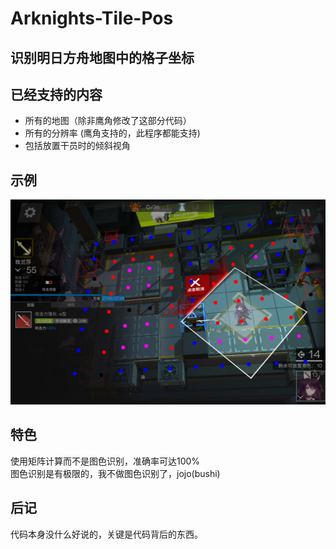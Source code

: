# Arknights-Tile-Pos
识别明日方舟地图中的格子坐标  
--
## 已经支持的内容
- 所有的地图（除非鹰角修改了这部分代码）
- 所有的分辨率 (鹰角支持的，此程序都能支持)
- 包括放置干员时的倾斜视角

## 示例
![avatar](./test.png)
## 特色
使用矩阵计算而不是图色识别，准确率可达100%  
图色识别是有极限的，我不做图色识别了，jojo(bushi)

## 后记
代码本身没什么好说的，关键是代码背后的东西。
